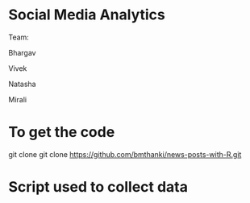 # Social Media Analytics

Team:

Bhargav

Vivek 

Natasha

Mirali


# To get the code

git clone git clone https://github.com/bmthanki/news-posts-with-R.git

# Script used to collect data




